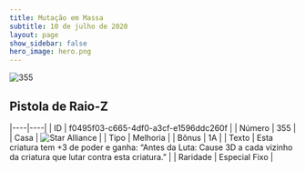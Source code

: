 ```yaml
---
title: Mutação em Massa
subtitle: 10 de julho de 2020
layout: page
show_sidebar: false
hero_image: hero.png
---
```


![355](https://cdn.keyforgegame.com/media/card_front/pt/479_355_M2W8MWQ99C2J_pt.png)

## Pistola de Raio-Z

|----|----|
| ID | f0495f03-c665-4df0-a3cf-e1596ddc260f |
| Número | 355 |
| Casa | ![Star Alliance](https://archonarcana.com/images/thumb/7/7d/Star_Alliance.png/22px-Star_Alliance.png "Aliança Estelar") |
| Tipo | Melhoria |
| Bônus | 1A |
| Texto | Esta criatura tem +3 de poder e ganha: “Antes da Luta: Cause 3D a cada vizinho da criatura que lutar contra esta criatura.” |
| Raridade | Especial Fixo |
